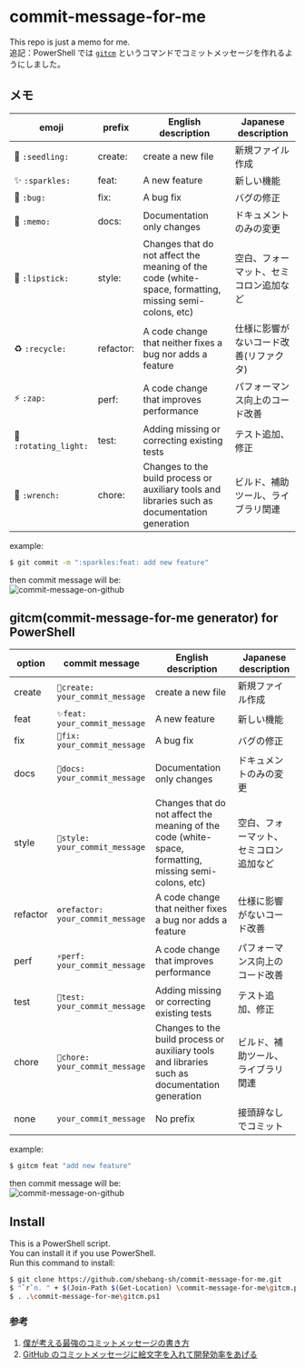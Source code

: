 # commit-message-for-me

This repo is just a memo for me.  
追記：PowerShell では [`gitcm`](#gitcmcommit-message-for-me-generator-for-powershell) というコマンドでコミットメッセージを作れるようにしました。

## メモ

| emoji                 | prefix    | English description                                                                                    | Japanese description                   |
| --------------------- | --------- | ------------------------------------------------------------------------------------------------------ | -------------------------------------- |
| 🌱 `:seedling:`       | create:   | create a new file                                                                                      | 新規ファイル作成                       |
| ✨ `:sparkles:`       | feat:     | A new feature                                                                                          | 新しい機能                             |
| 🐛 `:bug:`            | fix:      | A bug fix                                                                                              | バグの修正                             |
| 📝 `:memo:`           | docs:     | Documentation only changes                                                                             | ドキュメントのみの変更                 |
| 💄 `:lipstick:`       | style:    | Changes that do not affect the meaning of the code (white-space, formatting, missing semi-colons, etc) | 空白、フォーマット、セミコロン追加など |
| ♻️ `:recycle:`        | refactor: | A code change that neither fixes a bug nor adds a feature                                              | 仕様に影響がないコード改善(リファクタ) |
| ⚡️ `:zap:`           | perf:     | A code change that improves performance                                                                | パフォーマンス向上のコード改善         |
| 🚨 `:rotating_light:` | test:     | Adding missing or correcting existing tests                                                            | テスト追加、修正                       |
| 🔧 `:wrench:`         | chore:    | Changes to the build process or auxiliary tools and libraries such as documentation generation         | ビルド、補助ツール、ライブラリ関連     |

example:

```sh
$ git commit -m ":sparkles:feat: add new feature"
```

then commit message will be:  
![commit-message-on-github](https://user-images.githubusercontent.com/63878044/163709738-40bd9464-9e33-4962-bb54-b99be97fc208.png)

## gitcm(commit-message-for-me generator) for PowerShell

| option   | commit message                    | English description                                                                                    | Japanese description                   |
| -------- | --------------------------------- | ------------------------------------------------------------------------------------------------------ | -------------------------------------- |
| create   | `🌱create: your_commit_message`   | create a new file                                                                                      | 新規ファイル作成                       |
| feat     | `✨feat: your_commit_message`     | A new feature                                                                                          | 新しい機能                             |
| fix      | `🐛fix: your_commit_message`      | A bug fix                                                                                              | バグの修正                             |
| docs     | `📝docs: your_commit_message`     | Documentation only changes                                                                             | ドキュメントのみの変更                 |
| style    | `💄style: your_commit_message`    | Changes that do not affect the meaning of the code (white-space, formatting, missing semi-colons, etc) | 空白、フォーマット、セミコロン追加など |
| refactor | `♻️refactor: your_commit_message` | A code change that neither fixes a bug nor adds a feature                                              | 仕様に影響がないコード改善             |
| perf     | `⚡️perf: your_commit_message`    | A code change that improves performance                                                                | パフォーマンス向上のコード改善         |
| test     | `🚨test: your_commit_message`     | Adding missing or correcting existing tests                                                            | テスト追加、修正                       |
| chore    | `🔧chore: your_commit_message`    | Changes to the build process or auxiliary tools and libraries such as documentation generation         | ビルド、補助ツール、ライブラリ関連     |
| none     | `your_commit_message`             | No prefix                                                                                              | 接頭辞なしでコミット                   |

example:

```sh
$ gitcm feat "add new feature"
```

then commit message will be:  
![commit-message-on-github](https://user-images.githubusercontent.com/63878044/163709738-40bd9464-9e33-4962-bb54-b99be97fc208.png)

## Install

This is a PowerShell script.  
You can install it if you use PowerShell.  
Run this command to install:

```sh
$ git clone https://github.com/shebang-sh/commit-message-for-me.git
$ "`r`n. " + $(Join-Path $(Get-Location) \commit-message-for-me\gitcm.ps1) >> $PROFILE
$ . .\commit-message-for-me\gitcm.ps1
```

### 参考

1. [僕が考える最強のコミットメッセージの書き方](https://qiita.com/konatsu_p/items/dfe199ebe3a7d2010b3e)
2. [GitHub のコミットメッセージに絵文字を入れて開発効率をあげる](https://qiita.com/Jung0/items/0a9a7a97a2c17f92d3c5)
